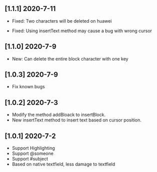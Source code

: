 ## [1.1.1] 2020-7-11

-   Fixed: Two characters will be deleted on huawei

-   Fixed: Using insertText method may cause a bug with wrong cursor

## [1.1.0] 2020-7-9

-   New: Can delete the entire block character with one key

## [1.0.3] 2020-7-9

-   Fix known bugs

## [1.0.2] 2020-7-3

-   Modify the method addBloack to insertBlock.
-   New insertText method to insert text based on cursor position.

## [1.0.1] 2020-7-2

-   Support Highlighting
-   Support @someone
-   Support #subject
-   Based on native textfield, less damage to textfield
